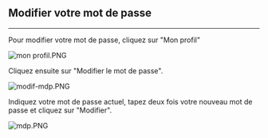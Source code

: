 ## Modifier votre mot de passe
---


Pour modifier votre mot de passe, cliquez sur "Mon profil"

![mon profil.PNG](http://www.claroline.net/uploads/custom/images/2689.png)

Cliquez ensuite sur "Modifier le mot de passe".

![modif-mdp.PNG](http://www.claroline.net/uploads/custom/images/2690.png)

Indiquez votre mot de passe actuel, tapez deux fois votre nouveau mot de passe et cliquez sur "Modifier".

![mdp.PNG](http://www.claroline.net/uploads/custom/images/2691.png)


